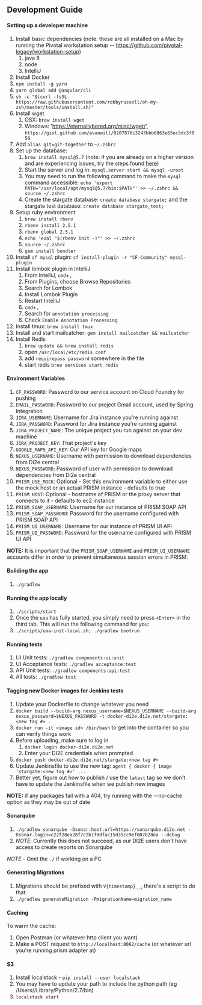 ## Development Guide

#### Setting up a developer machine
1. Install basic dependencies (note: these are all installed on a Mac by running the Pivotal workstation setup -- https://github.com/pivotal-legacy/workstation-setup)
    1. java 8
    1. node
    1. IntelliJ
1. Install Docker
1. `npm install -g yarn`
1. `yarn global add @angular/cli`
1. `sh -c "$(curl -fsSL https://raw.githubusercontent.com/robbyrussell/oh-my-zsh/master/tools/install.sh)"`
1. Install wget
    1. OSX: `brew install wget`
    1. Windows: 'https://eternallybored.org/misc/wget/', `https://gist.github.com/evanwill/0207876c3243bbb6863e65ec5dc3f058`
1. Add `alias git=git-together` to `~/.zshrc`
1. Set up the database:
    1. `brew install mysql@5.7` (note: if you are already on a higher version and are experiencing issues, try the steps found [here](https://stackoverflow.com/questions/9624774/after-mysql-install-via-brew-i-get-the-error-the-server-quit-without-updating/36156848#36156848))
    1. Start the server and log in: `mysql.server start && mysql -uroot`
    1. You may need to run the following command to make the `mysql` command accessible: `echo 'export PATH="/usr/local/opt/mysql@5.7/bin:$PATH"' >> ~/.zshrc && source ~/.zshrc`
    1. Create the stargate database: `create database stargate;` and the stargate test database: `create database stargate_test;`
1. Setup ruby environment
    1. `brew install rbenv`
    1. `rbenv install 2.5.1`
    1. `rbenv global 2.5.1`
    1. `echo 'eval "$(rbenv init -)"' >> ~/.zshrc`
    1. `source ~/.zshrc`
    1. `gem install bundler`
1. Install `cf mysql` plugin: `cf install-plugin -r "CF-Community" mysql-plugin` 
1. Install lombok plugin in IntelliJ
    1. From IntelliJ, `cmd`+`,`
    1. From Plugins, choose Browse Repositories
    1. Search for Lombok
    1. Install Lombok Plugin
    1. Restart IntelliJ
    1. `cmd`+`,`
    1. Search for `annotation processing`
    1. Check `Enable Annotation Processing`
1. Install tmux: `brew install tmux`
1. Install and start mailcatcher: `gem install mailcatcher && mailcatcher`
1. Install Redis
    1. `brew update && brew install redis`
    1. open `/usr/local/etc/redis.conf`
    1. add `requirepass password` somewhere in the file
    1. start redis `brew services start redis`
    
#### Environment Variables
1. `CF_PASSWORD`: Password to our service account on Cloud Foundry for pushing
1. `EMAIL_PASSWORD`: Password to our project Gmail account, used by Spring Integration
1. `JIRA_USERNAME`: Username for Jira instance you're running against
1. `JIRA_PASSWORD`: Password for Jira instance you're running against
1. `JIRA_PROJECT_NAME`: The unique project you run against on your dev machine
1. `JIRA_PROJECT_KEY`: That project's key
1. `GOOGLE_MAPS_API_KEY`: Our API key for Google maps
1. `NEXUS_USERNAME`: Username with permission to download dependencies from Di2e central
1. `NEXUS_PASSWORD`: Password of user with permission to download dependencies from Di2e central
1. `PRISM_USE_MOCK`: Optional - Set this environment variable to either use the mock host or an actual PRISM instance - defaults to true
1. `PRISM_HOST`: Optional - hostname of PRISM or the proxy server that connects to it - defaults to ec2 instance
1. `PRISM_SOAP_USERNAME`: Username for our instance of PRISM SOAP API
1. `PRISM_SOAP_PASSWORD`: Password for the username configured with PRISM SOAP API
1. `PRISM_UI_USERNAME`: Username for our instance of PRISM UI API
1. `PRISM_UI_PASSWORD`: Password for the username configured with PRISM UI API

**NOTE:** It is important that the `PRISM_SOAP_USERNAME` and `PRISM_UI_USERNAME` accounts differ in order to prevent
simultaneous session errors in PRISM. 

#### Building the app
1. `./gradlew`

#### Running the app locally
1. `./scripts/start`
1. Once the `uaa` has fully started, you simply need to press `<Enter>` in the third tab. This will run the following command for you:
  1. `./scripts/uaa-init-local.sh; ./gradlew bootrun`

#### Running tests
1. UI Unit tests: `./gradlew components:ui:unit`
1. UI Acceptance tests: `./gradlew acceptance:test`
1. API Unit tests: `./gradlew components:api:test`
1. All tests: `./gradlew test`



#### Tagging new Docker images for Jenkins tests
1. Update your Dockerfile to change whatever you need
1. `docker build --build-arg nexus_username=$NEXUS_USERNAME --build-arg nexus_password=$NEXUS_PASSWORD -t docker-di2e.di2e.net/stargate:<new tag #> .`
1. `docker run -it <image id> /bin/bash` to get into the container so you can verify things work
1. Before uploading, make sure to log in
    1. `docker login docker-di2e.di2e.net`
    1. Enter your DI2E credentials when prompted
1. `docker push docker-di2e.di2e.net/stargate:<new tag #>`
1. Update Jenkinsfile to use the new tag: `agent { docker { image 'stargate:<new tag #>' ...`
1. Better yet, figure out how to publish / use the `latest` tag so we don't have to update the Jenkinsfile when we publish new images

**NOTE:** if any packages fail with a 404, try running with the --no-cache option as they may be out of date

#### Sonarqube
1. `./gradlew sonarqube -Dsonar.host.url=https://sonarqube.di2e.net -Dsonar.login=c22f28ea28f7c2b1f0dfac15d39cc9ef007b28ea --debug`
1. _NOTE_: Currently this does not succeed, as our DI2E users don't have access to create reports on Sonarqube

_NOTE_ - Omit the `./` if working on a PC

#### Generating Migrations
1. Migrations should be prefixed with `V{timestamp}__`, there's a script to do that:
  1. `./gradlew generateMigration -PmigrationName=migration_name`
  

#### Caching
To warm the cache:

1. Open Postman (or whatever http client you want) 
1. Make a POST request to `http://localhost:8082/cache` (or whatever url you're running prism adapter at)

#### S3
1. Install localstack - `pip install --user localstack`
1. You may have to update your path to include the python path (eg /Users/<user>/Library/Python/2.7/bin)
1. `localstack start`